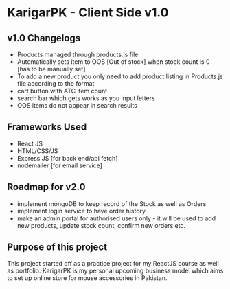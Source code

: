 # KarigarPK - Client Side v1.0

## v1.0 Changelogs

- Products managed through products.js file
- Automatically sets item to OOS [Out of stock] when stock count is 0 [has to be manually set]
- To add a new product you only need to add product listing in Products.js file according to the format
- cart button with ATC item count
- search bar which gets works as you input letters
- OOS items do not appear in search results

## Frameworks Used

- React JS
- HTML/CSS/JS
- Express JS [for back end/api fetch]
- nodemailer [for email service]

## Roadmap for v2.0

- implement mongoDB to keep record of the Stock as well as Orders
- implement login service to have order history
- make an admin portal for authorised users only - it will be used to add new products, update stock count, confirm new orders etc.

## Purpose of this project

This project started off as a practice project for my ReactJS course as well as portfolio. KarigarPK is my personal upcoming business model which aims to set up online store
for mouse accessories in Pakistan.
